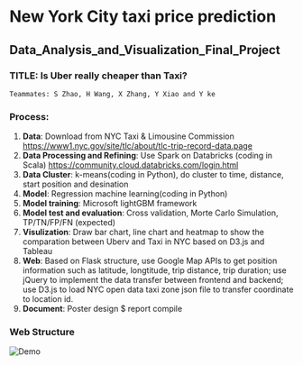# New York City taxi price prediction 
## Data_Analysis_and_Visualization_Final_Project

### TITLE: Is Uber really cheaper than Taxi?
    Teammates: S Zhao, H Wang, X Zhang, Y Xiao and Y ke
### Process:

1. **Data**: Download from NYC Taxi & Limousine Commission https://www1.nyc.gov/site/tlc/about/tlc-trip-record-data.page
2. **Data Processing and Refining**: Use Spark on Databricks (coding in Scala) https://community.cloud.databricks.com/login.html
3. **Data Cluster**: k-means(coding in Python), do cluster to time, distance, start position and desination
4. **Model**: Regression machine learning(coding in Python)
5. **Model training**: Microsoft lightGBM framework
6. **Model test and evaluation**: Cross validation, Morte Carlo Simulation, TP/TN/FP/FN (expected)
7. **Visulization**: Draw bar chart, line chart and heatmap to show the comparation between Uberv and Taxi in NYC based on D3.js and Tableau
8. **Web**: Based on Flask structure, use Google Map APIs to get position information such as latitude, longtitude, trip distance, trip duration; use jQuery to implement the data transfer between frontend and backend; use D3.js to load NYC open data taxi zone json file to transfer coordinate to location id.
9. **Document**: Poster design $ report compile

### Web Structure
![Demo](https://github.com/SKZhao97/NYC_Taxi_Price_Prediction/blob/master/Map_web_with_model/web_structure.jpg)
